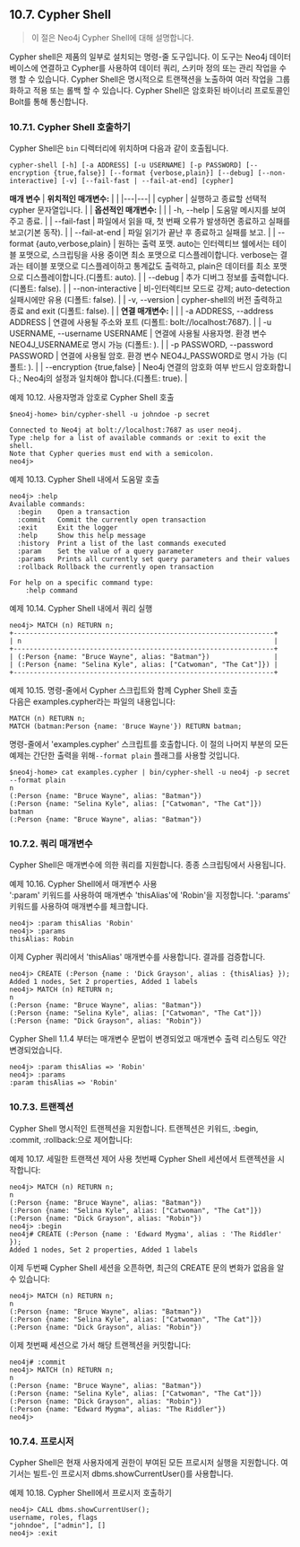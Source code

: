 ## 10.7. Cypher Shell
> 이 절은 Neo4j Cypher Shell에 대해 설명합니다.

Cypher shell은 제품의 일부로 설치되는 명령-줄 도구입니다. 이 도구는 Neo4j 데이터베이스에 연결하고 Cypher를 사용하여 데이터 쿼리, 스키마 정의 또는 관리 작업을 수행 할 수 있습니다. Cypher Shell은 명시적으로 트랜잭션을 노출하여 여러 작업을 그룹화하고 적용 또는 롤백 할 수 있습니다. Cypher Shell은 암호화된 바이너리 프로토콜인 Bolt를 통해 통신합니다.

### 10.7.1. Cypher Shell 호출하기
Cypher Shell은 `bin` 디렉터리에 위치하며 다음과 같이 호출됩니다. 
```
cypher-shell [-h] [-a ADDRESS] [-u USERNAME] [-p PASSWORD] [--encryption {true,false}] [--format {verbose,plain}] [--debug] [--non-interactive] [-v] [--fail-fast | --fail-at-end] [cypher]
```
**매개 변수**
| **위치적인 매개변수:** | |
|---|---|
| cypher | 실행하고 종료할 선택적 cypher 문자열입니다. |
| **옵션적인 매개변수:** |  |
| -h, --help | 도움말 메시지를 보여주고 종료. |
| --fail-fast | 파일에서 읽을 때, 첫 번째 오류가 발생하면 종료하고 실패를 보고(기본 동작). |
| --fail-at-end | 파일 읽기가 끝난 후 종료하고 실패를 보고. |
| --format {auto,verbose,plain} | 원하는 출력 포맷. auto는  인터렉티브 쉘에서는 테이블 포맷으로, 스크립팅을 사용 중이면 최소 포맷으로 디스플레이합니다. verbose는 결과는 테이블 포맷으로 디스플레이하고 통계값도 출력하고, plain은 데이터를 최소 포맷으로 디스플레이합니다.(디폴트: auto). |
| --debug | 추가 디버그 정보를 출력합니다.(디폴트: false). |
| --non-interactive | 비-인터렉티브 모드로 강제; auto-detection 실패시에만 유용 (디폴트: false). |
| -v, --version | cypher-shell의 버전 출력하고 종료 and exit (디폴트: false). |
| **연결 매개변수:** | |
| -a ADDRESS, --address ADDRESS | 연결에 사용될 주소와 포트 (디폴트: bolt://localhost:7687). |
| -u USERNAME, --username USERNAME | 연결에 사용될 사용자명. 환경 변수 NEO4J_USERNAME로 명시 가능 (디폴트: ). |
| -p PASSWORD, --password PASSWORD | 연결에 사용될 암호.  환경 변수 NEO4J_PASSWORD로 명시 가능 (디폴트: ). |
| --encryption {true,false} | Neo4j 연결의 암호화 여부  반드시 암호화합니다.; Neo4j의 설정과 일치해야 합니다.(디폴트: true). |

예제 10.12. 사용자명과 암호로 Cypher Shell 호출  
```
$neo4j-home> bin/cypher-shell -u johndoe -p secret

Connected to Neo4j at bolt://localhost:7687 as user neo4j.
Type :help for a list of available commands or :exit to exit the shell.
Note that Cypher queries must end with a semicolon.
neo4j>
```
예제 10.13. Cypher Shell 내에서 도움말 호출   
```
neo4j> :help
Available commands:
  :begin    Open a transaction
  :commit   Commit the currently open transaction
  :exit     Exit the logger
  :help     Show this help message
  :history  Print a list of the last commands executed
  :param    Set the value of a query parameter
  :params   Prints all currently set query parameters and their values
  :rollback Rollback the currently open transaction

For help on a specific command type:
    :help command
```    
예제 10.14. Cypher Shell 내에서 쿼리 실행   
```
neo4j> MATCH (n) RETURN n;
+-----------------------------------------------------------------+
| n                                                               |
+-----------------------------------------------------------------+
| (:Person {name: "Bruce Wayne", alias: "Batman"})                |
| (:Person {name: "Selina Kyle", alias: ["Catwoman", "The Cat"]}) |
+-----------------------------------------------------------------+  
```
예제 10.15. 명령-줄에서 Cypher 스크립트와 함께 Cypher Shell 호출   
다음은 examples.cypher라는 파일의 내용입니다:
```
MATCH (n) RETURN n;
MATCH (batman:Person {name: 'Bruce Wayne'}) RETURN batman;
```
명령-줄에서 'examples.cypher' 스크립트를 호출합니다. 이 절의 나머지 부분의 모든 예제는 간단한 출력을 위해`--format plain` 플래그를 사용할 것입니다. 
```
$neo4j-home> cat examples.cypher | bin/cypher-shell -u neo4j -p secret --format plain
n
(:Person {name: "Bruce Wayne", alias: "Batman"})
(:Person {name: "Selina Kyle", alias: ["Catwoman", "The Cat"]})
batman
(:Person {name: "Bruce Wayne", alias: "Batman"})
```
### 10.7.2. 쿼리 매개변수
Cypher Shell은 매개변수에 의한 쿼리를 지원합니다. 종종 스크립팅에서  사용됩니다.  

예제 10.16. Cypher Shell에서 매개변수 사용  
':param' 키워드를 사용하여 매개변수 'thisAlias'에 'Robin'을 지정합니다. ':params' 키워드를 사용하여 매개변수를 체크합니다.
```
neo4j> :param thisAlias 'Robin'
neo4j> :params
thisAlias: Robin
```
이제 Cypher 쿼리에서 'thisAlias' 매개변수를 사용합니다. 결과를 검증합니다.
```
neo4j> CREATE (:Person {name : 'Dick Grayson', alias : {thisAlias} });
Added 1 nodes, Set 2 properties, Added 1 labels
neo4j> MATCH (n) RETURN n;
n
(:Person {name: "Bruce Wayne", alias: "Batman"})
(:Person {name: "Selina Kyle", alias: ["Catwoman", "The Cat"]})
(:Person {name: "Dick Grayson", alias: "Robin"})
```
Cypher Shell 1.1.4 부터는 매개변수 문법이 변경되었고 매개변수 출력 리스팅도 약간 변경되었습니다.
```
neo4j> :param thisAlias => 'Robin'
neo4j> :params
:param thisAlias => 'Robin'
```
### 10.7.3. 트랜젝션  
Cypher Shell 명시적인 트랜젝션을 지원합니다. 트랜젝션은 키워드, :begin, :commit, :rollback:으로 제어합니다:
  
예제 10.17. 세밀한 트랜잭션 제어 사용
첫번째 Cypher Shell 세션에서 트랜젝션을 시작합니다:
```
neo4j> MATCH (n) RETURN n;
n
(:Person {name: "Bruce Wayne", alias: "Batman"})
(:Person {name: "Selina Kyle", alias: ["Catwoman", "The Cat"]})
(:Person {name: "Dick Grayson", alias: "Robin"})
neo4j> :begin
neo4j# CREATE (:Person {name : 'Edward Mygma', alias : 'The Riddler' });
Added 1 nodes, Set 2 properties, Added 1 labels
```
이제 두번째 Cypher Shell 세션을 오픈하면,  최근의 CREATE 문의 변화가 없음을 알 수 있습니다:
```
neo4j> MATCH (n) RETURN n;
n
(:Person {name: "Bruce Wayne", alias: "Batman"})
(:Person {name: "Selina Kyle", alias: ["Catwoman", "The Cat"]})
(:Person {name: "Dick Grayson", alias: "Robin"})
```
이제 첫번째 세션으로 가서 해당 트랜젝션을 커밋합니다:
```
neo4j# :commit
neo4j> MATCH (n) RETURN n;
n
(:Person {name: "Bruce Wayne", alias: "Batman"})
(:Person {name: "Selina Kyle", alias: ["Catwoman", "The Cat"]})
(:Person {name: "Dick Grayson", alias: "Robin"})
(:Person {name: "Edward Mygma", alias: "The Riddler"})
neo4j>
```

### 10.7.4. 프로시저
Cypher Shell은 현재 사용자에게 권한이 부여된 모든 프로시저 실행을 지원합니다. 여기서는 빌트-인 프로시저 dbms.showCurrentUser()를 사용합니다.

예제 10.18. Cypher Shell에서 프로시저 호출하기
```
neo4j> CALL dbms.showCurrentUser();
username, roles, flags
"johndoe", ["admin"], []
neo4j> :exit
```
